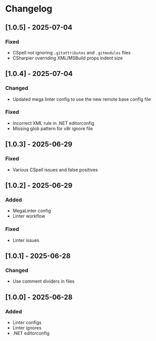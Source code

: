 # Changelog

## [1.0.5] - 2025-07-04

### Fixed

- CSpell not ignoring `.gitattributes` and `.gitmodules` files
- CSharpier overriding XML/MSBuild props indent size

## [1.0.4] - 2025-07-04

### Changed

- Updated mega linter config to use the new remote base config file

### Fixed

- Incorrect XML rule in .NET editorconfig
- Missing glob pattern for v8r ignore file

## [1.0.3] - 2025-06-29

### Fixed

- Various CSpell issues and false positives

## [1.0.2] - 2025-06-29

### Added

- MegaLinter config
- Linter workflow

### Fixed

- Linter issues

## [1.0.1] - 2025-06-28

### Changed

- Use comment dividers in files

## [1.0.0] - 2025-06-28

### Added

- Linter configs
- Linter ignores
- .NET editorconfig
